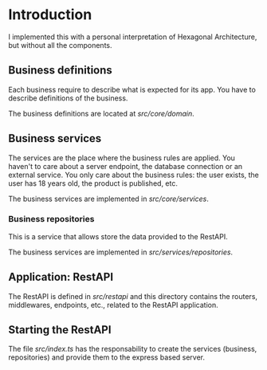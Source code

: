 # Introduction
I implemented this with a personal interpretation of Hexagonal Architecture, but without all the components.

## Business definitions
Each business require to describe what is expected for its app. You have to describe definitions of the business.

The business definitions are located at *src/core/domain*.

## Business services
The services are the place where the business rules are applied. You haven't to care about a server endpoint, the database connection or an external service. You only care about the business rules: the user exists, the user has 18 years old, the product is published, etc.

The business services are implemented in *src/core/services*.

### Business repositories
This is a service that allows store the data provided to the RestAPI.

The business services are implemented in *src/services/repositories*.

## Application: RestAPI
The RestAPI is defined in *src/restapi* and this directory contains the routers, middlewares, endpoints, etc., related to the RestAPI application.

## Starting the RestAPI
The file *src/index.ts* has the responsability to create the services (business, repositories) and provide them to the express based server.